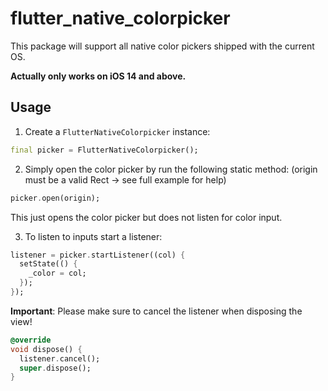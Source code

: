 # flutter_native_colorpicker

This package will support all native color pickers shipped with the current OS.

**Actually only works on iOS 14 and above.**

## Usage

1. Create a `FlutterNativeColorpicker` instance:

```dart
final picker = FlutterNativeColorpicker();
```

2. Simply open the color picker by run the following static method: (origin must be a valid Rect -> see full example for help)

```dart
picker.open(origin);
```

This just opens the color picker but does not listen for color input.

3. To listen to inputs start a listener:

```dart
listener = picker.startListener((col) {
  setState(() {
    _color = col;
  });
});
```

**Important**: Please make sure to cancel the listener when disposing the view!

```dart
@override
void dispose() {
  listener.cancel();
  super.dispose();
}
```
